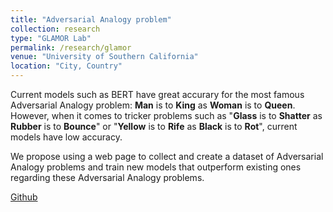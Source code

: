```yaml
---
title: "Adversarial Analogy problem"
collection: research
type: "GLAMOR Lab"
permalink: /research/glamor
venue: "University of Southern California"
location: "City, Country"
---
```


Current models such as BERT have great accurary for the most famous Adversarial Analogy problem: **Man** is to **King** as **Woman** is to **Queen**. However, when it comes to tricker problems such as "**Glass** is to **Shatter** as **Rubber** is to **Bounce**" or "**Yellow** is to **Rife** as **Black** is to **Rot**", current models have low accuracy.

We propose using a web page to collect and create a dataset of Adversarial Analogy problems and train new models that outperform existing ones regarding these Adversarial Analogy problems.

[Github](https://github.com/Shellyfc/glamor_demo)